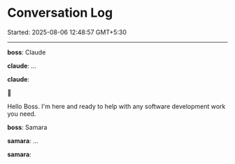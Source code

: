 # Conversation Log

Started: 2025-08-06 12:48:57 GMT+5:30

---

**boss**: Claude

**claude**: ...

**claude**: 

🦧

Hello Boss. I'm here and ready to help with any software development work you need.



**boss**: Samara

**samara**: ...

**samara**: 

